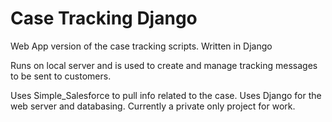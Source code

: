# Case Tracking Django

Web App version of the case tracking scripts. Written in Django

Runs on local server and is used to create and manage tracking messages to be sent to customers.

Uses Simple_Salesforce to pull info related to the case. Uses Django for the web server and databasing.
Currently a private only project for work.
